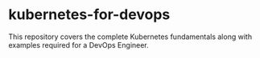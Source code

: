 # kubernetes-for-devops
This repository covers the complete Kubernetes fundamentals along with examples required for a DevOps Engineer.
